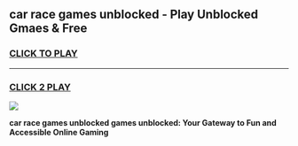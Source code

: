 
## car race games unblocked - Play Unblocked Gmaes & Free
<h3>
<a href="https://premium.freeplayer.one?title=car_race_games_unblocked&ref=19F">CLICK TO PLAY</a></h3>
<hr>

<h3>
<a href="https://premium.freeplayer.one?title=car_race_games_unblocked&ref=19F">CLICK 2 PLAY</a>
  
</h3>

<a href="https://premium.freeplayer.one?title=car_race_games_unblocked&ref=19F/"><img src="https://clearcache.store/games.png"></a>


**car race games unblocked games unblocked: Your Gateway to Fun and Accessible Online Gaming**

